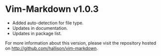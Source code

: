 Vim-Markdown v1.0.3
===================

* Added auto-detection for file type.
* Updates in documentation.
* Updates in package list.

For more information about this version, please visit the repository hosted
on <http://github.com/hallison/vim-markdown>.
